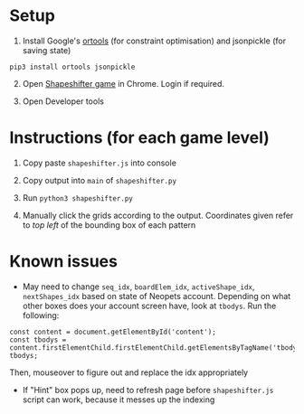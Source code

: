 # Setup

1. Install Google's [ortools](https://developers.google.com/optimization/) (for constraint optimisation) and jsonpickle (for saving state)

  `pip3 install ortools jsonpickle`

2. Open [Shapeshifter game](http://www.neopets.com/medieval/shapeshifter_instruct.phtml) in Chrome. Login if required.

3. Open Developer tools

# Instructions (for each game level)

1. Copy paste `shapeshifter.js` into console

2. Copy output into `main` of `shapeshifter.py`

3. Run `python3 shapeshifter.py`

4. Manually click the grids according to the output. Coordinates given refer to *top left* of the bounding box of each pattern

# Known issues

- May need to change `seq_idx`, `boardElem_idx`, `activeShape_idx`, `nextShapes_idx` based on state of Neopets account. Depending on what other boxes does your account screen have, look at `tbodys`. Run the following:
```
const content = document.getElementById('content');
const tbodys = content.firstElementChild.firstElementChild.getElementsByTagName('tbody');
tbodys;
```
Then, mouseover to figure out and replace the idx appropriately

- If "Hint" box pops up, need to refresh page before `shapeshifter.js` script can work, because it messes up the indexing
